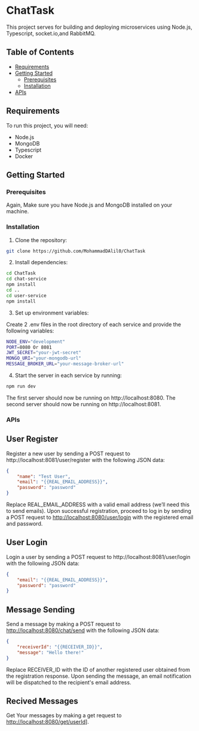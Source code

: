 # ChatTask

This project serves for building and deploying microservices using Node.js, Typescript, socket.io,and RabbitMQ.

## Table of Contents

- [Requirements](#requirements)
- [Getting Started](#getting-started)
  - [Prerequisites](#prerequisites)
  - [Installation](#installation)
- [APIs](#apis)
## Requirements

To run this project, you will need:

- Node.js
- MongoDB
- Typescript
- Docker

## Getting Started

### Prerequisites

Again, Make sure you have Node.js and MongoDB installed on your machine.

### Installation
1. Clone the repository:

```bash
git clone https://github.com/MohammadDAlil0/ChatTask
```
2. Install dependencies:
```bash
cd ChatTask
cd chat-service
npm install
cd ..
cd user-service
npm install
```
3. Set up environment variables:

Create 2 .env files in the root directory of each service and provide the following variables: 
```bash
NODE_ENV="development"
PORT=8080 Or 8081
JWT_SECRET="your-jwt-secret"
MONGO_URI="your-mongodb-url"
MESSAGE_BROKER_URL="your-message-broker-url"
```
4. Start the server in each service by running:
```bash
npm run dev
```
The first server should now be running on http://localhost:8080.
The second server should now be running on http://localhost:8081.

### APIs

## User Register
Register a new user by sending a POST request to http://localhost:8081/user/register with the following JSON data:
```json
{
    "name": "Test User",
    "email": "{{REAL_EMAIL_ADDRESS}}",
    "password": "password"
}
```
Replace REAL_EMAIL_ADDRESS with a valid email address (we’ll need this to send emails). Upon successful registration, proceed to log in by sending a POST request to [http://localhost:8080/user/login](http://localhost:8081/user/login) with the registered email and password.

## User Login
Login a user by sending a POST request to http://localhost:8081/user/login with the following JSON data:
```json
{
    "email": "{{REAL_EMAIL_ADDRESS}}",
    "password": "password"
}
```

## Message Sending
Send a message by making a POST request to [http://localhost:8080/chat/send](http://localhost:8080/chat/send) with the following JSON data:
```json
{
    "receiverId": "{{RECEIVER_ID}}",
    "message": "Hello there!"
}
```
Replace RECEIVER_ID with the ID of another registered user obtained from the registration response. Upon sending the message, an email notification will be dispatched to the recipient's email address.

## Recived Messages
Get Your messages by making a get request to [http://localhost:8080/get/userId](http://localhost:8080/get/userId)].

